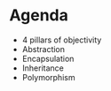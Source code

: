 <!-- .slide: data-background="#111111" -->

# Agenda

* <!-- .element: class="fragment fade-in" --> 4 pillars of objectivity
* <!-- .element: class="fragment fade-in" --> Abstraction
* <!-- .element: class="fragment fade-in" --> Encapsulation
* <!-- .element: class="fragment fade-in" --> Inheritance
* <!-- .element: class="fragment fade-in" --> Polymorphism
